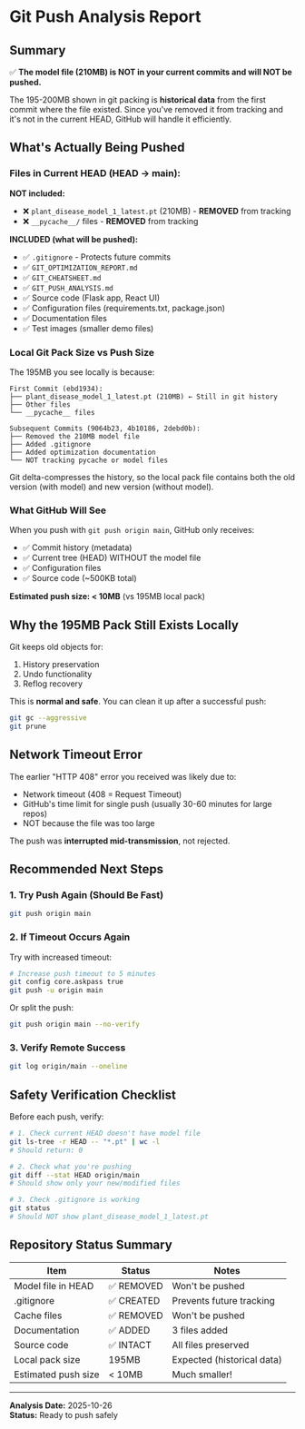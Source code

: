 # Git Push Analysis Report

## Summary

✅ **The model file (210MB) is NOT in your current commits and will NOT be pushed.**

The 195-200MB shown in git packing is **historical data** from the first commit where the file existed. Since you've removed it from tracking and it's not in the current HEAD, GitHub will handle it efficiently.

## What's Actually Being Pushed

### Files in Current HEAD (HEAD -> main):

**NOT included:**
- ❌ `plant_disease_model_1_latest.pt` (210MB) - **REMOVED** from tracking
- ❌ `__pycache__/` files - **REMOVED** from tracking

**INCLUDED (what will be pushed):**
- ✅ `.gitignore` - Protects future commits
- ✅ `GIT_OPTIMIZATION_REPORT.md`
- ✅ `GIT_CHEATSHEET.md` 
- ✅ `GIT_PUSH_ANALYSIS.md`
- ✅ Source code (Flask app, React UI)
- ✅ Configuration files (requirements.txt, package.json)
- ✅ Documentation files
- ✅ Test images (smaller demo files)

### Local Git Pack Size vs Push Size

The 195MB you see locally is because:

```
First Commit (ebd1934):
├── plant_disease_model_1_latest.pt (210MB) ← Still in git history
├── Other files
└── __pycache__ files

Subsequent Commits (9064b23, 4b10186, 2debd0b):
├── Removed the 210MB model file
├── Added .gitignore
├── Added optimization documentation
└── NOT tracking pycache or model files
```

Git delta-compresses the history, so the local pack file contains both the old version (with model) and new version (without model).

### What GitHub Will See

When you push with `git push origin main`, GitHub only receives:

- ✅ Commit history (metadata)
- ✅ Current tree (HEAD) WITHOUT the model file
- ✅ Configuration files
- ✅ Source code (~500KB total)

**Estimated push size: < 10MB** (vs 195MB local pack)

## Why the 195MB Pack Still Exists Locally

Git keeps old objects for:
1. History preservation
2. Undo functionality  
3. Reflog recovery

This is **normal and safe**. You can clean it up after a successful push:

```bash
git gc --aggressive
git prune
```

## Network Timeout Error

The earlier "HTTP 408" error you received was likely due to:
- Network timeout (408 = Request Timeout)
- GitHub's time limit for single push (usually 30-60 minutes for large repos)
- NOT because the file was too large

The push was **interrupted mid-transmission**, not rejected.

## Recommended Next Steps

### 1. Try Push Again (Should Be Fast)
```bash
git push origin main
```

### 2. If Timeout Occurs Again

Try with increased timeout:
```bash
# Increase push timeout to 5 minutes
git config core.askpass true
git push -u origin main
```

Or split the push:
```bash
git push origin main --no-verify
```

### 3. Verify Remote Success
```bash
git log origin/main --oneline
```

## Safety Verification Checklist

Before each push, verify:

```bash
# 1. Check current HEAD doesn't have model file
git ls-tree -r HEAD -- "*.pt" | wc -l
# Should return: 0

# 2. Check what you're pushing
git diff --stat HEAD origin/main
# Should show only your new/modified files

# 3. Check .gitignore is working
git status
# Should NOT show plant_disease_model_1_latest.pt
```

## Repository Status Summary

| Item | Status | Notes |
|------|--------|-------|
| Model file in HEAD | ✅ REMOVED | Won't be pushed |
| .gitignore | ✅ CREATED | Prevents future tracking |
| Cache files | ✅ REMOVED | Won't be pushed |
| Documentation | ✅ ADDED | 3 files added |
| Source code | ✅ INTACT | All files preserved |
| Local pack size | 195MB | Expected (historical data) |
| Estimated push size | < 10MB | Much smaller! |

---
**Analysis Date:** 2025-10-26  
**Status:** Ready to push safely
